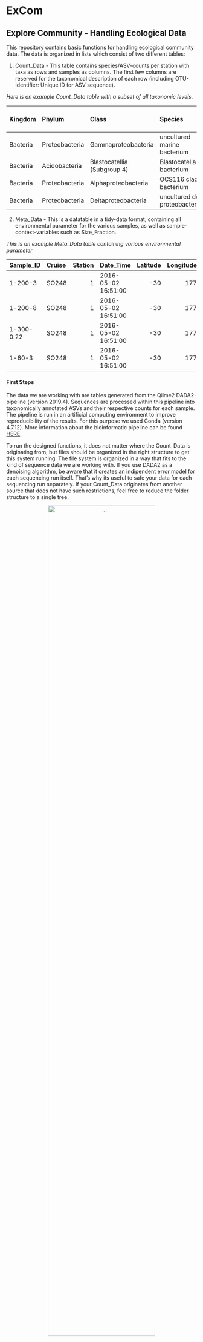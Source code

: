 ExCom
================

## **Ex**plore **Com**munity - Handling Ecological Data

This repository contains basic functions for handling ecological
community data. The data is organized in lists which consist of two
different tables:

1.  Count\_Data - This table contains species/ASV-counts per station
    with taxa as rows and samples as columns. The first few columns are
    reserved for the taxonomical description of each row (including
    OTU-Identifier: Unique ID for ASV sequence).

*Here is an example Count\_Data table with a subset of all taxonomic
levels.*

| Kingdom  | Phylum         | Class                       | Species                          | 1-200-3 | 1-200-8 | 1-300-0.22 | 1-60-3 |
| :------- | :------------- | :-------------------------- | :------------------------------- | ------: | ------: | ---------: | -----: |
| Bacteria | Proteobacteria | Gammaproteobacteria         | uncultured marine bacterium      |       0 |       0 |          9 |      0 |
| Bacteria | Acidobacteria  | Blastocatellia (Subgroup 4) | Blastocatella bacterium          |      56 |      69 |         37 |      0 |
| Bacteria | Proteobacteria | Alphaproteobacteria         | OCS116 clade bacterium           |       0 |       0 |          0 |     50 |
| Bacteria | Proteobacteria | Deltaproteobacteria         | uncultured delta proteobacterium |       0 |       9 |          0 |      0 |

2.  Meta\_Data - This is a datatable in a tidy-data format, containing
    all environmental parameter for the various samples, as well as
    sample-context-variables such as Size\_Fraction.

*This is an example Meta\_Data table containing various environmental
parameter*

| Sample\_ID | Cruise | Station | Date\_Time          | Latitude | Longitude | Bot\_Depth | Depth | Province |  Press | Pot\_Temperature |
| :--------- | :----- | ------: | :------------------ | -------: | --------: | ---------: | ----: | :------- | -----: | ---------------: |
| 1-200-3    | SO248  |       1 | 2016-05-02 16:51:00 |     \-30 |       177 |       4268 |   200 | SPSG     | 201.47 |            16.97 |
| 1-200-8    | SO248  |       1 | 2016-05-02 16:51:00 |     \-30 |       177 |       4268 |   200 | SPSG     | 201.47 |            16.97 |
| 1-300-0.22 | SO248  |       1 | 2016-05-02 16:51:00 |     \-30 |       177 |       4268 |   300 | SPSG     | 302.28 |            15.09 |
| 1-60-3     | SO248  |       1 | 2016-05-02 16:51:00 |     \-30 |       177 |       4268 |    60 | SPSG     |  60.42 |            23.10 |

#### First Steps

The data we are working with are tables generated from the Qiime2
DADA2-pipeline (version 2019.4). Sequences are processed within this
pipeline into taxonomically annotated ASVs and their respective counts
for each sample. The pipeline is run in an artificial computing
environment to improve reproducibility of the results. For this purpose
we used Conda (version 4.7.12). More information about the bioinformatic
pipeline can be found
[HERE](https://github.com/jcmcnch/eASV-pipeline-for-515Y-926R).

To run the designed functions, it does not matter where the Count\_Data
is originating from, but files should be organized in the right
structure to get this system running. The file system is organized in a
way that fits to the kind of sequence data we are working with. If you
use DADA2 as a denoising algorithm, be aware that it creates an
indipendent error model for each sequencing run itself. That’s why its
useful to safe your data for each sequencing run separately. If your
Count\_Data originates from another source that does not have such
restrictions, feel free to reduce the folder structure to a single tree.

<div class="figure" style="text-align: center">

<img src="Data/Figures/FolderStructure.png" alt="..." width="75%" />

<p class="caption">

…

</p>

</div>

Each box represents a folder on your hard disk. You see the hierarchical
structure of your folders from top to bottom, all originating from the
same project. Second level contains all the indipendent sequencing runs
(as described earlier). Each of these runs has its own three subfolders:

  - Raw: Containing the raw ASV-table outputs (generated from Qiime2)
  - Processed: Here are the ASV-tables located that were already
    processed by “prepare\_raw()” to fit into the above shown format
  - Meta\_Data: In this folder you find the Meta\_Data file for that
    specific sequencing run, containing all the environmental data for
    the samples that were found in the raw ASV-tables.

This way of organization was chosen as we wanted to save the formated
Count\_Data independently from the raw tables to reduce computation time
of transforming the raw ASV table over and over again for each
R-Session. Also, it is important to keep the raw tables for
reproducability. The Meta\_Data folder is used here seperately from the
“raw” Meta\_Data to overcome the issue with the seperation into
different sequencing runs. If all runs are merged into the same
ASV-Table or your Count\_Data results from different methods, the “raw”
Meta\_Data will be used within this folder. But beware: You should use
the implemented functions to paste the Meta\_Data in here, as it also
checks the order of Sample\_IDs and accounts for missingness of samples.

The lowest level of folder hierarchy displays the different “Kingdoms”
of biological entities, i.e. Eukaryotes and Prokaryotes. As we use
universal primers to retrieve our sequencing data, we get 16S sequences
from Prokayrotes + Chloroplasts as well as 18S sequences from
eukaryotes. Within the bioinformatic pipeline those two groups are
seperated and treated individually. Also, the Chloroplasts and
Prokayrotes within the 16S data will be seperated as they use different
databases for taxonomic assignments (PhytoRef2 vs. SILVA132). It would
be anyway like comparing apples with pears if you would join all those
ASVs together into one table.

For that reason you find the following structure:

  - Raw contains “Prok” and “Euk” (Chloroplasts yet not seperated from
    the 16S sequences)
  - Processed contains “Prok”, “Euk” and “Chloroplasts” (now seperated)
  - Meta\_Data also contains a folder for each of these groups, as it
    might happen that some samples are excluded throughout the
    bioinformatic pipeline either for the 16S or 18S section, as they
    dont have enough high quality reads and will be excluded in the
    denoising step

Each folder contains the respective Count\_Data or Meta\_Data table. The
following functions depend on this structure as they are implemented in
a way that they are looking for the respective tables in such a folder
hierarchy.

#### Transform and Read Count\_Data

Function `prepare_raw()` transforms the raw ASV-table from Qiime2 into a
readable version. It requires the *taxonomy.tsv* and
*all-16S-seqs.with-tax.tsv* (*all-18S-seqs.with-tax.tsv*, respectively)
files in the “Raw” “Prok/Euk” folder to run. All it takes are the
locations of your “Sequencing Run” folder (marked in figure as
*file\_ASV*) and your raw Meta\_Data folder (in red as *file\_Meta*). It
transforms the taxonomy table into a readable version and pastes it
together with the Count\_Data to produce above shown version. Also,
Meta\_Data will be sliced to the samples and their order found in the
Count\_Data file.

``` r
file_ASV <- "Data/Example_Data/Pacific-Project/V4V5_Primerset/Pool_2/"
file_Meta <- "Data/Example_Data/Pacific-Project/Meta_Data/Meta_Data_Pacific_Sample_ID.tsv"

prepare_raw(file_ASV, file_Meta, confidence_lvl = 0.8, kingdom = "Prok")
```

    ## Raw tables converted into  Data/Example_Data/Pacific-Project/V4V5_Primerset/Pool_2/

``` r
prepare_raw(file_ASV, file_Meta, confidence_lvl = 0.8, kingdom = "Euk", DB = "PR2")
```

    ## Raw tables converted into  Data/Example_Data/Pacific-Project/V4V5_Primerset/Pool_2/

##### Taxonomical Confidence

Each taxonomical assignment was based on a classification by the *Naive
Bayesian Classifier*. This assignment gets bootstrapped for each taxa
and the resulting confidence-values will be displayed. The lower this
value, the higher the propability of an erroneous classification. As
default, this value is set to **0.8** which was also used throughout our
work.

#### Read the Data

To read the transformed tables, the function `data_select()` is
implemented, which just takes the same *file\_ASV* location and the
desired *Kingdom ID* (*“Prok”, “Euk”, “Chloroplast”*):

``` r
file_ASV <- "Data/Example_Data/Pacific-Project/V4V5_Primerset/Pool_2/"

datalist_Prok <- data_select(file_ASV, kingdom = "Prok")
datalist_Euk <- data_select(file_ASV, kingdom = "Euk")
datalist_Chloro <- data_select(file_ASV, kingdom = "Chloroplast")
```

#### Work with the Data

Now, the core features of this repository will come to work: It contains
wrapper for most data-wrangling functions to handle the datalist-format
of this kind of community data. Using these functions allows the user to
pipe a sequence of different actions one after another.

Example:

Imagine you want to run an ordination of your data, but before that you
would like to rarefy your dataset and use an abundance-filter to remove
rare (and propably spurious) ASVs. Then, pipe it directly into the
NMDS-wrapper. With this set of functions it would look like that.

``` r
datalist_Prok %>%
  rarefy_datalist(., rare_lim = 2000, drop = T) %>%
  filter_abundance(.) %>%
  filter_datalist(., .$Meta_Data$Size_Fraction != 0.22) %>%
  NMDS_ordination_datalist(.)
```

Using this kind of transformation processing, one can produce complex
data-processing tasks in an easy and readable way. Simple wrapper
functions for basic tasks such as filtering or transforming is a
powerful way to improve code generation and handling for this kind of
ecological data organization. This work is clearly related to the
brilliant dplyr package and its philosophy of doing data-science tasks.

This repository contains only wrapper functions that were relevant
throughout my work, but the concept of writing such simple functions for
datalists is easily adaptable and can be done by anyone who wishes to
use this way of ogranizing ecology data in a meaningful way.

#### datatables

Many programs such as ggplot have problems handling “non-tidy”
datatables such as a Count\_Data table. Also, how would you want to plot
scatterplots on the basis of multidimensional data?\! To overcome this
issue, it is crucial at some point in your analysis to melt your
multidimenional data into a simple datatable format. For this purpose,
some functions are implemented to do this task. As the dplyr package is
completely designed to work with datatables, wrappers such as they were
designed for the datalist format are no longer necessary and may be
substituted by their dplyr versions.

The fundamental function here is `create_datatable()` which takes the
datalists and a taxonomic level (such as *Class* or *Family*) and melts
the datalists into a datatable containing columns for the Sample\_IDs,
taxonomic groups within the chosen taxonomic level, and the community
proportion of the relevant combination of taxa and Sample\_ID.

``` r
datalist_Prok %>%
  create_datatable(., Family, otherThreshold = 0.02) %>%
  head(., n = 15) %>%
  select(1:5, 7:10) %>%
  knitr::kable(., digits = 2)
```

    ## Using Family as id variables

    ## Warning: Column `Sample_ID` joining factor and character vector, coercing into
    ## character vector

| Class                   | Sample\_ID | Proportion | Cruise | Station | Latitude | Longitude | Bot\_Depth | Depth |
| :---------------------- | :--------- | ---------: | :----- | ------: | -------: | --------: | ---------: | ----: |
| Actinomarinaceae        | 1-200-3    |       0.00 | SO248  |       1 |     \-30 |       177 |       4268 |   200 |
| AEGEAN-169 marine group | 1-200-3    |       0.00 | SO248  |       1 |     \-30 |       177 |       4268 |   200 |
| Alcanivoracaceae        | 1-200-3    |       0.12 | SO248  |       1 |     \-30 |       177 |       4268 |   200 |
| Ambiguous\_taxa         | 1-200-3    |       0.03 | SO248  |       1 |     \-30 |       177 |       4268 |   200 |
| Burkholderiaceae        | 1-200-3    |       0.06 | SO248  |       1 |     \-30 |       177 |       4268 |   200 |
| Chitinophagaceae        | 1-200-3    |       0.05 | SO248  |       1 |     \-30 |       177 |       4268 |   200 |
| Clade I                 | 1-200-3    |       0.02 | SO248  |       1 |     \-30 |       177 |       4268 |   200 |
| Cyanobiaceae            | 1-200-3    |       0.03 | SO248  |       1 |     \-30 |       177 |       4268 |   200 |
| Marinobacteraceae       | 1-200-3    |       0.07 | SO248  |       1 |     \-30 |       177 |       4268 |   200 |
| Sphingomonadaceae       | 1-200-3    |       0.06 | SO248  |       1 |     \-30 |       177 |       4268 |   200 |
| uncultured bacterium    | 1-200-3    |       0.03 | SO248  |       1 |     \-30 |       177 |       4268 |   200 |
| Others                  | 1-200-3    |       0.52 | SO248  |       1 |     \-30 |       177 |       4268 |   200 |
| Actinomarinaceae        | 1-200-8    |       0.00 | SO248  |       1 |     \-30 |       177 |       4268 |   200 |
| AEGEAN-169 marine group | 1-200-8    |       0.00 | SO248  |       1 |     \-30 |       177 |       4268 |   200 |
| Alcanivoracaceae        | 1-200-8    |       0.04 | SO248  |       1 |     \-30 |       177 |       4268 |   200 |

The datatable format is easy to use with ggplot functions but also
everyother function from the dplyr package. To improve compatibility,
all tables are stored in *tibble* format (also part of the *tidyverse*
package collection). A plotting process might look like that:

Imagine you would like to see all Roseobacter genera and how they differ
in abundance between different depths. The workflow would look like
that:

``` r
datalist_Prok %>%
  filter_datalist(., apply(select_if(.$Count_Data, is.numeric),2 ,sum) > 1000) %>%
  filter_by_taxa(., taxLvl = 5, taxa = "Rhodobacteraceae") %>%
  create_datatable(., Genus, otherThreshold = 0.1) %>%
  ggplot(., aes(x = Depth, y = Proportion, col = Class)) +
    geom_point()
```

    ## Using Genus as id variables

<img src="README2_files/figure-gfm/Example_Roseos-1.png" width="75%" style="display: block; margin: auto;" />

## Author:

Felix Milke

PhD Student at Institute for Chemistry and Biology of the Marine
Environment University of Oldenburg

Date: 25.03.2020
